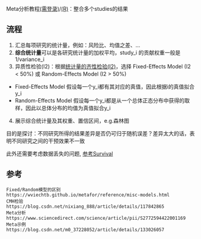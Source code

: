 

Meta分析教程[(需登录)](https://training.cochrane.org/handbook/current/chapter-10)/[(R)](https://bookdown.org/MathiasHarrer/Doing_Meta_Analysis_in_R/intro.html)：整合多个studies的结果


## 流程


1. 汇总每项研究的统计量，例如：风险比、均值之差、...
2. **综合统计量**可以是各研究统计量的加权平均，study_i 的贡献权重一般是 1/variance_i
3. 异质性检验(I2)：根据[统计量的齐性检验(I2)](https://blog.csdn.net/m0_37228052/article/details/134138794)，选择 Fixed-Effects Model (I2 < 50%) 或 Random-Effects Model (I2 > 50%)
  - Fixed-Effects Model 假设每一个y_i都有其对应的真值，因此根据i的真值拟合y_i
  - Random-Effects Model 假设每一个y_i都是从一个总体正态分布中获得的取样，因此以总体分布的均值为真值拟合y_i
4. 展示综合统计量及其权重、置信区间，e.g.森林图

目的是探讨：不同研究所得的结果差异是否仍可归于随机误差？差异太大的话，表明不同研究之间的干预效果不一致

此外还需要考虑数据丢失的问题, [参考Survival](./Survival.md)



## 参考
```
Fixed/Random模型的区别   https://wviechtb.github.io/metafor/reference/misc-models.html
CMH检验      https://blog.csdn.net/nixiang_888/article/details/117842865
Meta分析     https://www.sciencedirect.com/science/article/pii/S2772594422001169  
Meta示例     https://blog.csdn.net/m0_37228052/article/details/133026057
```
